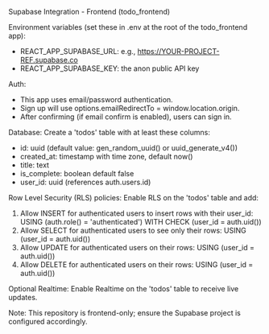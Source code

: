 Supabase Integration - Frontend (todo_frontend)

Environment variables (set these in .env at the root of the todo_frontend app):
- REACT_APP_SUPABASE_URL: e.g., https://YOUR-PROJECT-REF.supabase.co
- REACT_APP_SUPABASE_KEY: the anon public API key

Auth:
- This app uses email/password authentication.
- Sign up will use options.emailRedirectTo = window.location.origin.
- After confirming (if email confirm is enabled), users can sign in.

Database:
Create a 'todos' table with at least these columns:
- id: uuid (default value: gen_random_uuid() or uuid_generate_v4())
- created_at: timestamp with time zone, default now()
- title: text
- is_complete: boolean default false
- user_id: uuid (references auth.users.id)

Row Level Security (RLS) policies:
Enable RLS on the 'todos' table and add:
1) Allow INSERT for authenticated users to insert rows with their user_id:
   USING (auth.role() = 'authenticated') WITH CHECK (user_id = auth.uid())
2) Allow SELECT for authenticated users to see only their rows:
   USING (user_id = auth.uid())
3) Allow UPDATE for authenticated users on their rows:
   USING (user_id = auth.uid())
4) Allow DELETE for authenticated users on their rows:
   USING (user_id = auth.uid())

Optional Realtime:
Enable Realtime on the 'todos' table to receive live updates.

Note:
This repository is frontend-only; ensure the Supabase project is configured accordingly.
